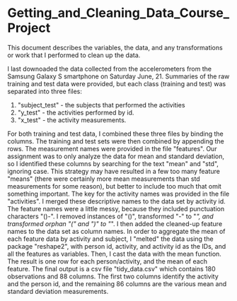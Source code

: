 Getting_and_Cleaning_Data_Course_Project
========================================

This document describes the variables, the data, and any transformations or work that I performed to clean up the data.

I last downoaded the data collected from the accelerometers from the Samsung Galaxy S smartphone on Saturday June, 21.
Summaries of the raw training and test data were provided, but each class (training and test) was separated into three files:

1.  "subject_test" - the subjects that performed the activities
2.  "y_test" - the activities performed by id.
3.  "x_test" - the activity measurements.

For both training and test data, I combined these three files by binding the columns.
The training and test sets were then combined by appending the rows.
The measurement names were provided in the file "features".
Our assignment was to only analyze the data for mean and standard deviation, so I identified these columns by searching for the text "mean" and "std", ignoring case.
This strategy may have resulted in a few too many feature "means" (there were certainly more mean measurements than std measurements for some reason), but better to include too much that omit something important.
The key for the activity names was provided in the file "activities".  I merged these descriptive names to the data set by activity id.
The feature names were a little messy, because they included punctuation characters "()-".  I removed instances of "()", transformed "-" to "_", and transformed orphan "(" and ")" to "_".
I then added the cleaned-up feature names to the data set as column names.
In order to aggregate the mean of each feature data by activity and subject, I "melted" the data using the package "reshape2", with person id, activity, and activity id as the IDs, and all the features as variables.
Then, I cast the data with the mean function.  The result is one row for each person/activity, and the mean of each feature.  The final output is a csv file "tidy_data.csv" which contains 180 observations and 88 columns.  The first two columns identify the activity and the person id, and the remaining 86 columns are the various mean and standard deviation measurements.



